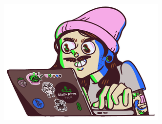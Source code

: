 ![logo](https://github.com/niyathnair/niyathnair/blob/main/271839856-3b4607a1-1cc6-41f1-926f-892ae880e7a5.gif)
